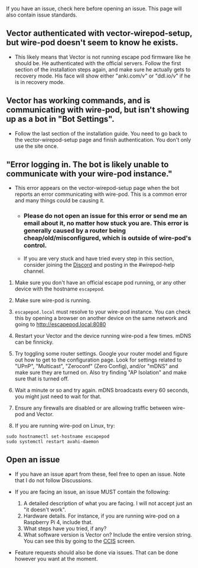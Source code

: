 If you have an issue, check here before opening an issue. This page will also contain issue standards.

## Vector authenticated with vector-wirepod-setup, but wire-pod doesn't seem to know he exists.

-   This likely means that Vector is not running escape pod firmware like he should be. He authenticated with the official servers. Follow the first section of the installation steps again, and make sure he actually gets to recovery mode. His face will show either "anki.com/v" or "ddl.io/v" if he is in recovery mode.

## Vector has working commands, and is communicating with wire-pod, but isn't showing up as a bot in "Bot Settings".

-   Follow the last section of the installation guide. You need to go back to the vector-wirepod-setup page and finish authentication. You don't only use the site once.

## "Error logging in. The bot is likely unable to communicate with your wire-pod instance."

 - This error appears on the vector-wirepod-setup page when the bot reports an error communicating with wire-pod. This is a common error and many things could be causing it.
   - ### **Please do not open an issue for this error or send me an email about it, no matter how stuck you are. This error is generally caused by a router being cheap/old/misconfigured, which is outside of wire-pod's control.**
   - If you are very stuck and have tried every step in this section, consider joining the [Discord](https://discord.gg/NWbPWzhWSk) and posting in the #wirepod-help channel.

1. Make sure you don't have an official escape pod running, or any other device with the hostname `escapepod`.

2. Make sure wire-pod is running.

3. `escapepod.local` must resolve to your wire-pod instance. You can check this by opening a browser on another device on the same network and going to http://escapepod.local:8080

4. Restart your Vector and the device running wire-pod a few times. mDNS can be finnicky.

5. Try toggling some router settings. Google your router model and figure out how to get to the configuration page. Look for settings related to "UPnP", "Multicast", "Zeroconf" (Zero Config), and/or "mDNS" and make sure they are turned on. Also try finding "AP Isolation" and make sure that is turned off.

6. Wait a minute or so and try again. mDNS broadcasts every 60 seconds, you might just need to wait for that.

7. Ensure any firewalls are disabled or are allowing traffic between wire-pod and Vector.

8. If you are running wire-pod on Linux, try:

```
sudo hostnamectl set-hostname escapepod
sudo systemctl restart avahi-daemon
```

## Open an issue

-   If you have an issue apart from these, feel free to open an issue. Note that I do not follow Discussions.

-   If you are facing an issue, an issue MUST contain the following:

    1.   A detailed description of what you are facing. I will not accept just an "it doesn't work".
    2.   Hardware details. For instance, if you are running wire-pod on a Raspberry Pi 4, include that.
    3.   What steps have you tried, if any?
    4.   What software version is Vector on? Include the entire version string. You can see this by going to the [CCIS](https://support.digitaldreamlabs.com/article/531-vector-ccis) screen.

-   Feature requests should also be done via issues. That can be done however you want at the moment.